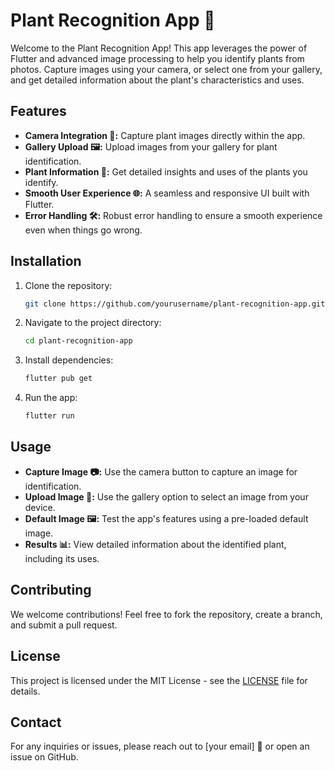 # Plant Recognition App 🌿

Welcome to the Plant Recognition App! This app leverages the power of Flutter and advanced image processing to help you identify plants from photos. Capture images using your camera, or select one from your gallery, and get detailed information about the plant's characteristics and uses.

## Features

- **Camera Integration 📸:** Capture plant images directly within the app.
- **Gallery Upload 🖼️:** Upload images from your gallery for plant identification.
- **Plant Information 🌱:** Get detailed insights and uses of the plants you identify.
- **Smooth User Experience 🌐:** A seamless and responsive UI built with Flutter.
- **Error Handling 🛠️:** Robust error handling to ensure a smooth experience even when things go wrong.

## Installation

1. Clone the repository:
   ```bash
   git clone https://github.com/yourusername/plant-recognition-app.git
   ```
2. Navigate to the project directory:
   ```bash
   cd plant-recognition-app
   ```
3. Install dependencies:
   ```bash
   flutter pub get
   ```
4. Run the app:
   ```bash
   flutter run
   ```

## Usage

- **Capture Image 📷:** Use the camera button to capture an image for identification.
- **Upload Image 📁:** Use the gallery option to select an image from your device.
- **Default Image 🖼️:** Test the app's features using a pre-loaded default image.
- **Results 📊:** View detailed information about the identified plant, including its uses.

## Contributing

We welcome contributions! Feel free to fork the repository, create a branch, and submit a pull request.

## License

This project is licensed under the MIT License - see the [LICENSE](LICENSE) file for details.

## Contact

For any inquiries or issues, please reach out to [your email] 📧 or open an issue on GitHub.
